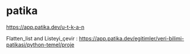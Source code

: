 # patika
https://app.patika.dev/u-t-k-a-n

Flatten_list and Listeyi_çevir : https://app.patika.dev/egitimler/veri-bilimi-patikasi/python-temel/proje
